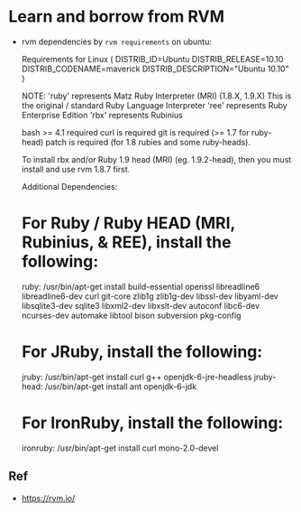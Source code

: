 # Learn and borrow from RVM

* rvm dependencies by `rvm requirements` on ubuntu:

  Requirements for Linux ( DISTRIB_ID=Ubuntu
  DISTRIB_RELEASE=10.10
  DISTRIB_CODENAME=maverick
  DISTRIB_DESCRIPTION="Ubuntu 10.10" )

  NOTE: 'ruby' represents Matz Ruby Interpreter (MRI) (1.8.X, 1.9.X)
  This is the original / standard Ruby Language Interpreter
  'ree' represents Ruby Enterprise Edition
  'rbx' represents Rubinius

  bash >= 4.1 required
  curl is required
  git is required (>= 1.7 for ruby-head)
  patch is required (for 1.8 rubies and some ruby-heads).

  To install rbx and/or Ruby 1.9 head (MRI) (eg. 1.9.2-head), then you
  must install and use rvm 1.8.7 first.

  Additional Dependencies:
  # For Ruby / Ruby HEAD (MRI, Rubinius, & REE), install the following:
  ruby: /usr/bin/apt-get install build-essential openssl libreadline6 libreadline6-dev curl git-core zlib1g zlib1g-dev libssl-dev libyaml-dev libsqlite3-dev sqlite3 libxml2-dev libxslt-dev autoconf libc6-dev ncurses-dev automake libtool bison subversion pkg-config

  # For JRuby, install the following:
  jruby: /usr/bin/apt-get install curl g++ openjdk-6-jre-headless
  jruby-head: /usr/bin/apt-get install ant openjdk-6-jdk

  # For IronRuby, install the following:
  ironruby: /usr/bin/apt-get install curl mono-2.0-devel

## Ref

* https://rvm.io/
